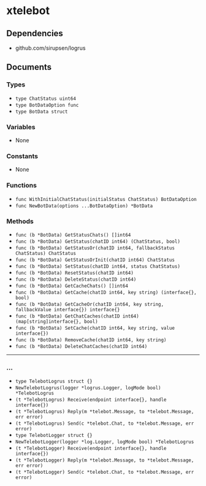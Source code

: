 # xtelebot

## Dependencies

+ github.com/sirupsen/logrus

## Documents

### Types

+ `type ChatStatus uint64`
+ `type BotDataOption func`
+ `type BotData struct`

### Variables

+ None

### Constants

+ None

### Functions

+ `func WithInitialChatStatus(initialStatus ChatStatus) BotDataOption`
+ `func NewBotData(options ...BotDataOption) *BotData`

### Methods

+ `func (b *BotData) GetStatusChats() []int64`
+ `func (b *BotData) GetStatus(chatID int64) (ChatStatus, bool)`
+ `func (b *BotData) GetStatusOr(chatID int64, fallbackStatus ChatStatus) ChatStatus`
+ `func (b *BotData) GetStatusOrInit(chatID int64) ChatStatus`
+ `func (b *BotData) SetStatus(chatID int64, status ChatStatus)`
+ `func (b *BotData) ResetStatus(chatID int64)`
+ `func (b *BotData) DeleteStatus(chatID int64)`
+ `func (b *BotData) GetCacheChats() []int64`
+ `func (b *BotData) GetCache(chatID int64, key string) (interface{}, bool)`
+ `func (b *BotData) GetCacheOr(chatID int64, key string, fallbackValue interface{}) interface{}`
+ `func (b *BotData) GetChatCaches(chatID int64) (map[string]interface{}, bool)`
+ `func (b *BotData) SetCache(chatID int64, key string, value interface{})`
+ `func (b *BotData) RemoveCache(chatID int64, key string)`
+ `func (b *BotData) DeleteChatCaches(chatID int64)`

---

### ...

+ `type TelebotLogrus struct {}`
+ `NewTelebotLogrus(logger *logrus.Logger, logMode bool) *TelebotLogrus`
+ `(t *TelebotLogrus) Receive(endpoint interface{}, handle interface{})`
+ `(t *TelebotLogrus) Reply(m *telebot.Message, to *telebot.Message, err error)`
+ `(t *TelebotLogrus) Send(c *telebot.Chat, to *telebot.Message, err error)`
+ `type TelebotLogger struct {}`
+ `NewTelebotLogger(logger *log.Logger, logMode bool) *TelebotLogrus`
+ `(t *TelebotLogger) Receive(endpoint interface{}, handle interface{})`
+ `(t *TelebotLogger) Reply(m *telebot.Message, to *telebot.Message, err error)`
+ `(t *TelebotLogger) Send(c *telebot.Chat, to *telebot.Message, err error)`

